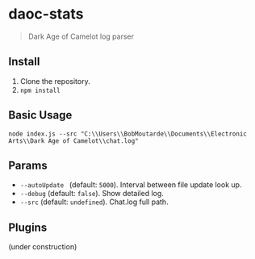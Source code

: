 # daoc-stats

> Dark Age of Camelot log parser

## Install

1. Clone the repository.
1. `npm install`

## Basic Usage

`node index.js --src "C:\\Users\\BobMoutarde\\Documents\\Electronic Arts\\Dark Age of Camelot\\chat.log"`

## Params

* `--autoUpdate ` (default: `5000`). Interval between file update look up.
* `--debug` (default: `false`). Show detailed log.
* `--src` (default: `undefined`). Chat.log full path.

## Plugins

(under construction)
